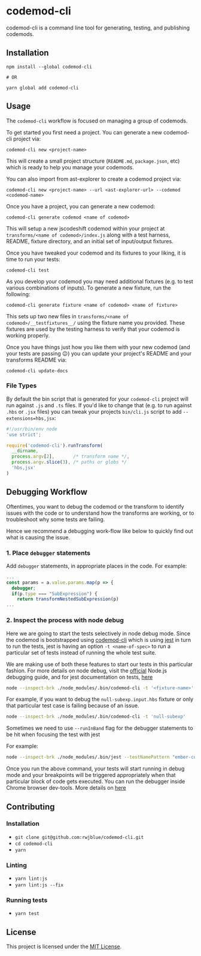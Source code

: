 # codemod-cli

codemod-cli is a command line tool for generating, testing, and publishing codemods.

## Installation

```
npm install --global codemod-cli

# OR

yarn global add codemod-cli
```

## Usage

The `codemod-cli` workflow is focused on managing a group of codemods.

To get started you first need a project. You can generate a new codemod-cli project via:

```
codemod-cli new <project-name>
```

This will create a small project structure (`README.md`, `package.json`, etc) which is
ready to help you manage your codemods.

You can also import from ast-explorer to create a codemod project via:

```
codemod-cli new <project-name> --url <ast-explorer-url> --codemod <codemod-name>
```

Once you have a project, you can generate a new codemod:

```
codemod-cli generate codemod <name of codemod>
```

This will setup a new jscodeshift codemod within your project at `transforms/<name of codemod>/index.js`
along with a test harness, README, fixture directory, and an initial set of input/output fixtures.

Once you have tweaked your codemod and its fixtures to your liking, it is time to run your tests:

```
codemod-cli test
```

As you develop your codemod you may need additional fixtures (e.g. to test various combinations of
inputs). To generate a new fixture, run the following:

```
codemod-cli generate fixture <name of codemod> <name of fixture>
```

This sets up two new files in `transforms/<name of codemod>/__testfixtures__/` using the fixture name
you provided. These fixtures are used by the testing harness to verify that your codemod is working properly.

Once you have things just how you like them with your new codemod (and your tests are passing :wink:) you
can update your project's README and your transforms README via:

```
codemod-cli update-docs
```

### File Types

By default the bin script that is generated for your `codemod-cli` project will run against `.js` and `.ts` files.
If you'd like to change that (e.g. to run against `.hbs` or `.jsx` files) you can tweak your projects `bin/cli.js` script
to add `--extensions=hbs,jsx`:

```js
#!/usr/bin/env node
'use strict';

require('codemod-cli').runTransform(
  __dirname,
  process.argv[2],       /* transform name */,
  process.argv.slice(3), /* paths or globs */
  'hbs,jsx'
)
```

## Debugging Workflow
Oftentimes, you want to debug the codemod or the transform to identify issues with the code or to understand
how the transforms are working, or to troubleshoot why some tests are failing. 

Hence we recommend a debugging work-flow like below to quickly find out what is causing the issue.

### 1. Place `debugger` statements
Add `debugger` statements, in appropriate places in the code. For example:

```js
...
const params = a.value.params.map(p => {
  debugger;
  if(p.type === "SubExpression") {
    return transformNestedSubExpression(p)
...
```

### 2. Inspect the process with node debug
Here we are going to start the tests selectively in node debug mode. Since the
codemod is bootstrapped using [codemod-cli](https://github.com/rwjblue/codemod-cli) which is using [jest](https://jestjs.io/) in turn
to run the tests, jest is having an option `-t <name-of-spec>` to run a particular 
set of tests instead of running the whole test suite.

We are making use of both these features to start our tests in this particular fashion.
For more details on node debug, visit the [official](https://nodejs.org/en/docs/guides/debugging-getting-started/) 
Node.js debugging guide, and for jest documentation on tests, [here](https://jestjs.io/docs/en/cli)

```sh
node --inspect-brk ./node_modules/.bin/codemod-cli -t '<fixture-name>'
```

For example, if you want to debug the `null-subexp.input.hbs` fixture or only that particular test case is failing
because of an issue.

```sh
node --inspect-brk ./node_modules/.bin/codemod-cli -t 'null-subexp'
```

Sometimes we need to use `--runInBand` flag for the debugger statements to be hit when focusing the test with jest 

For example:

```sh
node --inspect-brk ./node_modules/.bin/jest --testNamePattern "ember-concurrency transforms correctly" --runInBand
```

Once you run the above command, your tests will start running in debug mode and your breakpoints will be
triggered appropriately when that particular block of code gets executed. You can run the debugger inside
Chrome browser dev-tools. More details on [here](https://developers.google.com/web/tools/chrome-devtools/javascript/)

Contributing
------------------------------------------------------------------------------

### Installation

* `git clone git@github.com:rwjblue/codemod-cli.git`
* `cd codemod-cli`
* `yarn`

### Linting

* `yarn lint:js`
* `yarn lint:js --fix`

### Running tests

* `yarn test`

## License

This project is licensed under the [MIT License](LICENSE).
